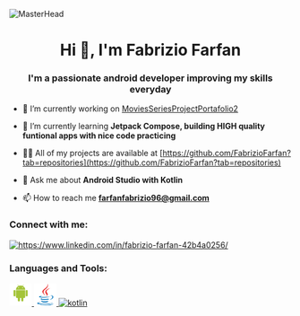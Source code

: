 ![MasterHead](https://1.bp.blogspot.com/-7A4WynwLsMw/XbBpCXG8fHI/AAAAAAAAMt4/uOa1bpLskYgrwGbllhSu2SDj_Mig8SXJQCLcBGAsYHQ/s1600/2000_600px.gif)
<h1 align="center">Hi 👋, I'm Fabrizio Farfan</h1>
<h3 align="center">I'm a passionate android developer improving my skills everyday</h3>

- 🔭 I’m currently working on [MoviesSeriesProjectPortafolio2
](https://github.com/FabrizioFarfan/MoviesSeriesProjectPortafolio2)

- 🌱 I’m currently learning **Jetpack Compose, building HIGH quality funtional apps with nice code practicing**

- 👨‍💻 All of my projects are available at [https://github.com/FabrizioFarfan?tab=repositories](https://github.com/FabrizioFarfan?tab=repositories)

- 💬 Ask me about **Android Studio with Kotlin**

- 📫 How to reach me **farfanfabrizio96@gmail.com**

<h3 align="left">Connect with me:</h3>
<p align="left">
<a href="https://linkedin.com/in/https://www.linkedin.com/in/fabrizio-farfan-42b4a0256/" target="blank"><img align="center" src="https://raw.githubusercontent.com/rahuldkjain/github-profile-readme-generator/master/src/images/icons/Social/linked-in-alt.svg" alt="https://www.linkedin.com/in/fabrizio-farfan-42b4a0256/" height="30" width="40" /></a>
</p>

<h3 align="left">Languages and Tools:</h3>
<p align="left"> <a href="https://developer.android.com" target="_blank" rel="noreferrer"> <img src="https://raw.githubusercontent.com/devicons/devicon/master/icons/android/android-original-wordmark.svg" alt="android" width="40" height="40"/> </a> <a href="https://www.java.com" target="_blank" rel="noreferrer"> <img src="https://raw.githubusercontent.com/devicons/devicon/master/icons/java/java-original.svg" alt="java" width="40" height="40"/> </a> <a href="https://kotlinlang.org" target="_blank" rel="noreferrer"> <img src="https://www.vectorlogo.zone/logos/kotlinlang/kotlinlang-icon.svg" alt="kotlin" width="40" height="40"/> </a> </p>
